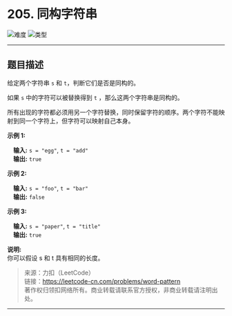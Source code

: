 # 205. 同构字符串

![难度](https://img.shields.io/badge/难度-简单-5cb85c.svg?logo=leetcode&style=flat)  ![类型](https://img.shields.io/badge/类型-set/map-violet.svg?style=flat)

---

## 题目描述

给定两个字符串 `s` 和 `t`，判断它们是否是同构的。

如果 `s` 中的字符可以被替换得到 `t` ，那么这两个字符串是同构的。

所有出现的字符都必须用另一个字符替换，同时保留字符的顺序。两个字符不能映射到同一个字符上，但字符可以映射自己本身。

**示例 1:**

&emsp;**输入:** `s = "egg"`, `t = "add"`  
&emsp;**输出:** `true`

**示例 2:**

&emsp;**输入:** `s = "foo"`, `t = "bar"`  
&emsp;**输出:** `false`

**示例 3:**

&emsp;**输入:** `s = "paper"`, `t = "title"`  
&emsp;**输出:** `true`

**说明:**  
你可以假设 s 和 t 具有相同的长度。

> 来源：力扣（LeetCode）  
> 链接：https://leetcode-cn.com/problems/word-pattern  
> 著作权归领扣网络所有。商业转载请联系官方授权，非商业转载请注明出处。  

---
